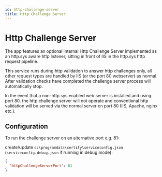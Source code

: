 ```yaml
---
id: http-challenge-server
title: Http Challenge Server
---
```


# Http Challenge Server

The app features an optional internal Http Challenge Server implemented as an http.sys aware http listener, sitting in front of IIS in the http.sys http request pipeline.

This service runs during http validation to answer http challenges only, all other request types are handled by IIS (or the port 80 webserver) as normal. After validation checks have completed the challenge server process will automatically stop.

In the event that a non-http.sys enabled web server is installed and using port 80, the http challenge server will not operate and conventional http validation will be served via the normal server on port 80 (IIS, Apache, nginx etc.).

## Configuration

To run the challenge server on an alternative port e.g. 81:

create/update `c:\programdata\certify\serviceconfig.json` (`serviceconfig.debug.json` if running in debug mode):

```json
{
  "httpChallengeServerPort": 81
}
```
